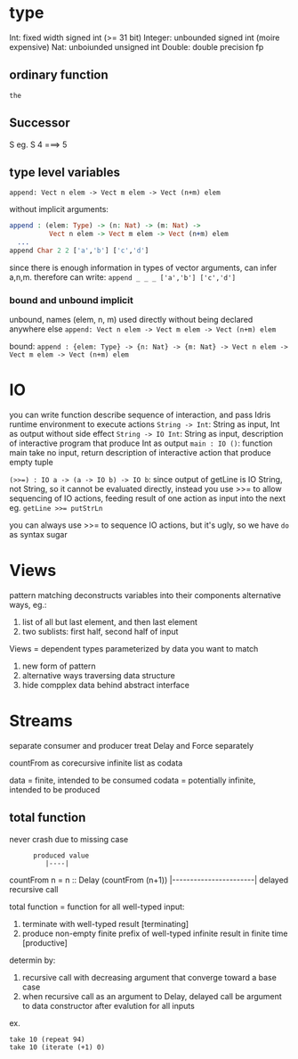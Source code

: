 # type
Int: fixed width signed int (>= 31 bit)
Integer: unbounded signed int (moire expensive)
Nat: unboiunded unsigned int 
Double: double precision fp

## ordinary function
`the`

## Successor
S
eg. S 4 ===> 5


## type level variables
`append: Vect n elem -> Vect m elem -> Vect (n+m) elem`

without implicit arguments:
```idris
append : (elem: Type) -> (n: Nat) -> (m: Nat) ->
          Vect n elem -> Vect m elem -> Vect (n+m) elem
  ...
append Char 2 2 ['a','b'] ['c','d']
```
since there is enough information in types of vector arguments, 
  can infer a,n,m. therefore can write:
`append _ _ _ ['a','b'] ['c','d']`

### bound and unbound implicit
unbound, names (elem, n, m) used directly without being declared anywhere else
`append: Vect n elem -> Vect m elem -> Vect (n+m) elem`

bound:
`append : {elem: Type} -> {n: Nat} -> {m: Nat} ->
          Vect n elem -> Vect m elem -> Vect (n+m) elem`

# IO
you can write function describe sequence of interaction, and pass Idris runtime 
  environment to execute actions
`String -> Int`: String as input, Int as output without side effect
`String -> IO Int`: String as input, description of interactive program that produce Int as output
`main : IO ()`: function main take no input, return description of interactive action that 
                produce empty tuple

`(>>=) : IO a -> (a -> IO b) -> IO b`: 
since output of getLine is IO String, not String, so it cannot be evaluated directly,
  instead you use >>= to allow sequencing of IO actions, feeding result of one action as input 
  into the next
  eg. `getLine >>= putStrLn`

you can always use >>= to sequence IO actions, but it's ugly, so we have `do` as syntax sugar

# Views
pattern matching deconstructs variables into their components
alternative ways, eg.:
1. list of all but last element, and then last element
2. two sublists: first half, second half of input

Views = dependent types parameterized by data you want to match
1. new form of pattern
2. alternative ways traversing data structure
3. hide compplex data behind abstract interface




# Streams
separate consumer and producer
treat Delay and Force separately

countFrom as corecursive
infinite list as codata

data = finite, intended to be consumed
codata = potentially infinite, intended to be produced 

## total function
never crash due to missing case

          produced value
             |----|
countFrom n = n :: Delay (countFrom (n+1))
                  |-----------------------|
                    delayed recursive call

total function = function for all well-typed input:
1. terminate with well-typed result [terminating]
2. produce non-empty finite prefix of well-typed infinite result in finite time
    [productive]

determin by:
1. recursive call with decreasing argument that converge toward a base case
2. when recursive call as an argument to Delay, delayed call be argument to data constructor 
   after evalution for all inputs

ex.
```
take 10 (repeat 94)
take 10 (iterate (+1) 0)
```

















